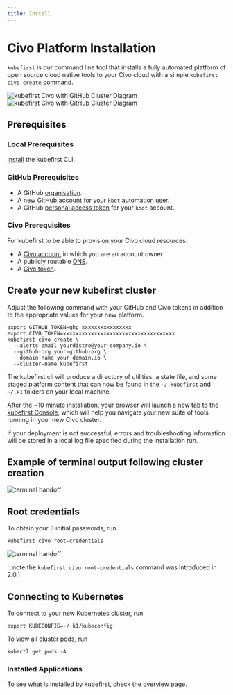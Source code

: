 ```yaml
---
title: Install
---
```


# Civo Platform Installation

`kubefirst` is our command line tool that installs a fully automated platform of open source cloud native tools to your Civo cloud with a simple `kubefirst civo create` command.

![kubefirst Civo with GitHub Cluster Diagram](../../../img/civo/github/installation-diagram-light.png#light-mode)![kubefirst Civo with GitHub Cluster Diagram](../../../img/civo/github/installation-diagram-dark.png#dark-mode)

## Prerequisites

### Local Prerequisites

[Install](../../overview.md#install-the-kubefirst-cli) the kubefirst CLI.

### GitHub Prerequisites

- A GitHub [organisation](https://docs.github.com/en/organizations/collaborating-with-groups-in-organizations/creating-a-new-organization-from-scratch).
- A new GitHub [account](https://docs.github.com/en/get-started/signing-up-for-github/signing-up-for-a-new-github-account) for your `kbot` automation user.
- A GitHub [personal access token](../../../explore/github-token.md) for your `kbot` account.

### Civo Prerequisites

For kubefirst to be able to provision your Civo cloud resources:

- A [Civo account](https://dashboard.civo.com/signup) in which you are an account owner.
- A publicly routable [DNS](https://www.civo.com/learn/configure-dns#adding-a-domain-name).
- A [Civo token](https://dashboard.civo.com/security).

## Create your new kubefirst cluster

Adjust the following command with your GitHub and Civo tokens in addition to the appropriate values for your new platform.

```shell
export GITHUB_TOKEN=ghp_xxxxxxxxxxxxxxxx
export CIVO_TOKEN=xxxxxxxxxxxxxxxxxxxxxxxxxxxxxxxxxxxx
kubefirst civo create \
  --alerts-email yourdistro@your-company.io \
  --github-org your-github-org \
  --domain-name your-domain.io \
  --cluster-name kubefirst
```

The kubefirst cli will produce a directory of utilities, a state file, and some staged platform content that can now be found in the `~/.kubefirst` and `~/.k1` folders on your local machine.

After the ~10 minute installation, your browser will launch a new tab to the [kubefirst Console](https://github.com/kubefirst/console), which will help you navigate your new suite of tools running in your new Civo cluster.

If your deployment is not successful, errors and troubleshooting information will be stored in a local log file specified during the installation run.

## Example of terminal output following cluster creation

![terminal handoff](../../../img/civo/github/handoff-screen.png)

## Root credentials

To obtain your 3 initial passwords, run

```shell
kubefirst civo root-credentials
```

![terminal handoff](../../../img/common/kubefirst/root-credentials.png)

:::note the `kubefirst civo root-credentials` command was introduced in 2.0.1

## Connecting to Kubernetes

To connect to your new Kubernetes cluster, run

```shell
export KUBECONFIG=~/.k1/kubeconfig
```

To view all cluster pods, run

```shell
kubectl get pods -A
```

### Installed Applications

To see what is installed by kubefirst, check the [overview page](../../overview.md#platforms-details).

